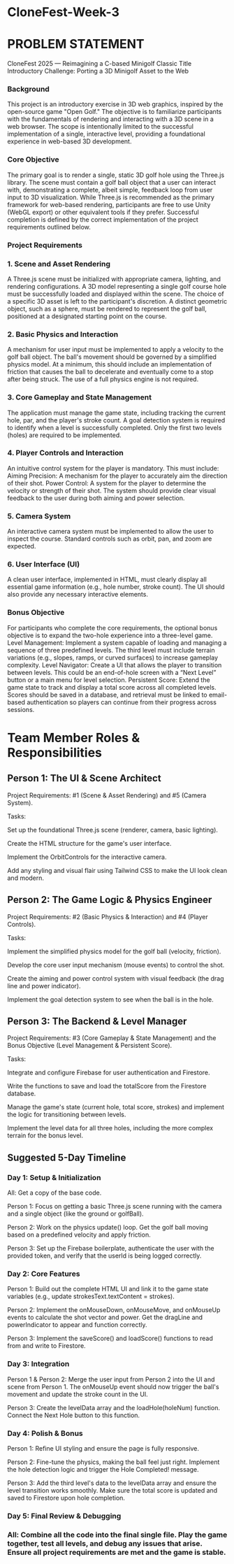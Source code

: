 # CloneFest-Week-3

# PROBLEM STATEMENT

CloneFest 2025 — Reimagining a C-based Minigolf Classic
Title
Introductory Challenge: Porting a 3D Minigolf Asset to the Web

### Background
This project is an introductory exercise in 3D web graphics, inspired by the open-source game "Open Golf." The objective is to familiarize participants with the fundamentals of rendering and interacting with a 3D scene in a web browser. The scope is intentionally limited to the successful implementation of a single, interactive level, providing a foundational experience in web-based 3D development.
### Core Objective
The primary goal is to render a single, static 3D golf hole using the Three.js library. The scene must contain a golf ball object that a user can interact with, demonstrating a complete, albeit simple, feedback loop from user input to 3D visualization.
While Three.js is recommended as the primary framework for web-based rendering, participants are free to use Unity (WebGL export) or other equivalent tools if they prefer.
Successful completion is defined by the correct implementation of the project requirements outlined below.
### Project Requirements
### 1. Scene and Asset Rendering
A Three.js scene must be initialized with appropriate camera, lighting, and rendering configurations.
A 3D model representing a single golf course hole must be successfully loaded and displayed within the scene. The choice of a specific 3D asset is left to the participant's discretion.
A distinct geometric object, such as a sphere, must be rendered to represent the golf ball, positioned at a designated starting point on the course.



### 2. Basic Physics and Interaction
A mechanism for user input must be implemented to apply a velocity to the golf ball object.
The ball's movement should be governed by a simplified physics model. At a minimum, this should include an implementation of friction that causes the ball to decelerate and eventually come to a stop after being struck.
The use of a full physics engine is not required.


### 3. Core Gameplay and State Management
The application must manage the game state, including tracking the current hole, par, and the player's stroke count.
A goal detection system is required to identify when a level is successfully completed.
Only the first two levels (holes) are required to be implemented.


### 4. Player Controls and Interaction
An intuitive control system for the player is mandatory. This must include:
Aiming Precision: A mechanism for the player to accurately aim the direction of their shot.
Power Control: A system for the player to determine the velocity or strength of their shot.
The system should provide clear visual feedback to the user during both aiming and power selection.


### 5. Camera System
An interactive camera system must be implemented to allow the user to inspect the course.
Standard controls such as orbit, pan, and zoom are expected.


### 6. User Interface (UI)
A clean user interface, implemented in HTML, must clearly display all essential game information (e.g., hole number, stroke count).
The UI should also provide any necessary interactive elements.




### Bonus Objective
For participants who complete the core requirements, the optional bonus objective is to expand the two-hole experience into a three-level game.
Level Management: Implement a system capable of loading and managing a sequence of three predefined levels. The third level must include terrain variations (e.g., slopes, ramps, or curved surfaces) to increase gameplay complexity.
Level Navigator: Create a UI that allows the player to transition between levels. This could be an end-of-hole screen with a “Next Level” button or a main menu for level selection.
Persistent Score: Extend the game state to track and display a total score across all completed levels. Scores should be saved in a database, and retrieval must be linked to email-based authentication so players can continue from their progress across sessions.




# Team Member Roles & Responsibilities
## Person 1: The UI & Scene Architect

  Project Requirements: #1 (Scene & Asset Rendering) and #5 (Camera System).

  Tasks:

  Set up the foundational Three.js scene (renderer, camera, basic lighting).

  Create the HTML structure for the game's user interface.

  Implement the OrbitControls for the interactive camera.

  Add any styling and visual flair using Tailwind CSS to make the UI look clean and modern.

## Person 2: The Game Logic & Physics Engineer

  Project Requirements: #2 (Basic Physics & Interaction) and #4 (Player Controls).

  Tasks:

  Implement the simplified physics model for the golf ball (velocity, friction).

  Develop the core user input mechanism (mouse events) to control the shot.

  Create the aiming and power control system with visual feedback (the drag line and power indicator).

  Implement the goal detection system to see when the ball is in the hole.

## Person 3: The Backend & Level Manager

  Project Requirements: #3 (Core Gameplay & State Management) and the Bonus Objective (Level Management & Persistent Score).

  Tasks:

  Integrate and configure Firebase for user authentication and Firestore.

  Write the functions to save and load the totalScore from the Firestore database.

  Manage the game's state (current hole, total score, strokes) and implement the logic for transitioning between levels.

  Implement the level data for all three holes, including the more complex terrain for the bonus level.

## Suggested 5-Day Timeline
### Day 1: Setup & Initialization

  All: Get a copy of the base code.

  Person 1: Focus on getting a basic Three.js scene running with the camera and a single object (like the ground or golfBall).

  Person 2: Work on the physics update() loop. Get the golf ball moving based on a predefined velocity and apply friction.

  Person 3: Set up the Firebase boilerplate, authenticate the user with the provided token, and verify that the userId is being logged correctly.

### Day 2: Core Features

  Person 1: Build out the complete HTML UI and link it to the game state variables (e.g., update strokesText.textContent = strokes).

  Person 2: Implement the onMouseDown, onMouseMove, and onMouseUp events to calculate the shot vector and power. Get the dragLine and powerIndicator to appear and function correctly.

  Person 3: Implement the saveScore() and loadScore() functions to read from and write to Firestore.

### Day 3: Integration

  Person 1 & Person 2: Merge the user input from Person 2 into the UI and scene from Person 1. The onMouseUp event should now trigger the ball's movement and update the stroke count in the UI.

  Person 3: Create the levelData array and the loadHole(holeNum) function. Connect the Next Hole button to this function.

### Day 4: Polish & Bonus

  Person 1: Refine UI styling and ensure the page is fully responsive.

  Person 2: Fine-tune the physics, making the ball feel just right. Implement the hole detection logic and trigger the Hole Completed! message.

  Person 3: Add the third level's data to the levelData array and ensure the level transition works smoothly. Make sure the total score is updated and saved to Firestore upon hole completion.

### Day 5: Final Review & Debugging

### All: Combine all the code into the final single file. Play the game together, test all levels, and debug any issues that arise. Ensure all project requirements are met and the game is stable.
